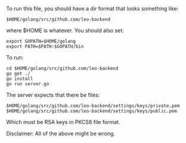 To run this file, you should have a dir format that looks something like:

```
$HOME/golang/src/github.com/leo-backend
```

where $HOME is whatever. You should also set:

```
export GOPATH=$HOME/golang
export PATH=$PATH:$GOPATH/bin
```

To run:

```
cd $HOME/golang/src/github.com/leo-backend
go get ./
go install
go run server.go
```

The server expects that there be files:
```
$HOME/golang/src/github.com/leo-backend/settings/keys/private.pem
$HOME/golang/src/github.com/leo-backend/settings/keys/public.pem
```
Which must be RSA keys in PKCS8 file format.

Disclaimer: All of the above might be wrong.